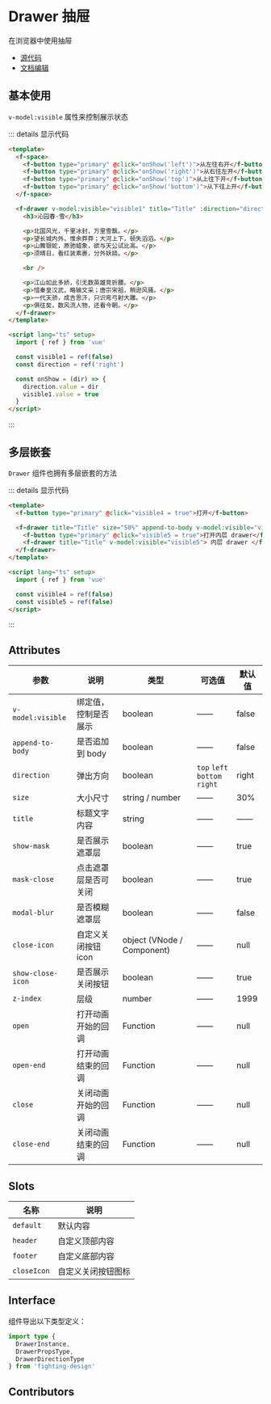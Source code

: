 # Drawer 抽屉

在浏览器中使用抽屉

- [源代码](https://github.com/FightingDesign/fighting-design/tree/master/packages/fighting-design/drawer)
- [文档编辑](https://github.com/FightingDesign/fighting-design/blob/master/docs/docs/components/drawer.md)

## 基本使用

`v-model:visible` 属性来控制展示状态

<demo1-vue />

::: details 显示代码

```html
<template>
  <f-space>
    <f-button type="primary" @click="onShow('left')">从左往右开</f-button>
    <f-button type="primary" @click="onShow('right')">从右往左开</f-button>
    <f-button type="primary" @click="onShow('top')">从上往下开</f-button>
    <f-button type="primary" @click="onShow('bottom')">从下往上开</f-button>
  </f-space>

  <f-drawer v-model:visible="visible1" title="Title" :direction="direction">
    <h3>沁园春·雪</h3>

    <p>北国风光，千里冰封，万里雪飘。</p>
    <p>望长城内外，惟余莽莽；大河上下，顿失滔滔。</p>
    <p>山舞银蛇，原驰蜡象，欲与天公试比高。</p>
    <p>须晴日，看红装素裹，分外妖娆。</p>

    <br />

    <p>江山如此多娇，引无数英雄竞折腰。</p>
    <p>惜秦皇汉武，略输文采；唐宗宋祖，稍逊风骚。</p>
    <p>一代天骄，成吉思汗，只识弯弓射大雕。</p>
    <p>俱往矣，数风流人物，还看今朝。</p>
  </f-drawer>
</template>

<script lang="ts" setup>
  import { ref } from 'vue'

  const visible1 = ref(false)
  const direction = ref('right')

  const onShow = (dir) => {
    direction.value = dir
    visible1.value = true
  }
</script>
```

:::

## 多层嵌套

`Drawer` 组件也拥有多层嵌套的方法

<demo2-vue />

::: details 显示代码

```html
<template>
  <f-button type="primary" @click="visible4 = true">打开</f-button>

  <f-drawer title="Title" size="50%" append-to-body v-model:visible="visible4">
    <f-button type="primary" @click="visible5 = true">打开内层 drawer</f-button>
    <f-drawer title="Title" v-model:visible="visible5"> 内层 drawer </f-drawer>
  </f-drawer>
</template>

<script lang="ts" setup>
  import { ref } from 'vue'

  const visible4 = ref(false)
  const visible5 = ref(false)
</script>
```

:::

## Attributes

| 参数              | 说明                 | 类型                       | 可选值                               | 默认值 |
| ----------------- | -------------------- | -------------------------- | ------------------------------------ | ------ |
| `v-model:visible` | 绑定值，控制是否展示 | boolean                    | ——                                   | false  |
| `append-to-body`  | 是否追加到 body      | boolean                    | ——                                   | false  |
| `direction`       | 弹出方向             | boolean                    | `top` `left` <br /> `bottom` `right` | right  |
| `size`            | 大小尺寸             | string / number            | ——                                   | 30%    |
| `title`           | 标题文字内容         | string                     | ——                                   | ——     |
| `show-mask`       | 是否展示遮罩层       | boolean                    | ——                                   | true   |
| `mask-close`      | 点击遮罩层是否可关闭 | boolean                    | ——                                   | true   |
| `modal-blur`      | 是否模糊遮罩层       | boolean                    | ——                                   | false  |
| `close-icon`      | 自定义关闭按钮 icon  | object (VNode / Component) | ——                                   | null   |
| `show-close-icon` | 是否展示关闭按钮     | boolean                    | ——                                   | true   |
| `z-index`         | 层级                 | number                     | ——                                   | 1999   |
| `open`            | 打开动画开始的回调   | Function                   | ——                                   | null   |
| `open-end`        | 打开动画结束的回调   | Function                   | ——                                   | null   |
| `close`           | 关闭动画开始的回调   | Function                   | ——                                   | null   |
| `close-end`       | 关闭动画结束的回调   | Function                   | ——                                   | null   |

## Slots

| 名称        | 说明               |
| ----------- | ------------------ |
| `default`   | 默认内容           |
| `header`    | 自定义顶部内容     |
| `footer`    | 自定义底部内容     |
| `closeIcon` | 自定义关闭按钮图标 |

## Interface

组件导出以下类型定义：

```ts
import type {
  DrawerInstance,
  DrawerPropsType,
  DrawerDirectionType
} from 'fighting-design'
```

## Contributors

<a href="https://github.com/Tyh2001" target="_blank">
  <f-avatar round src="https://avatars.githubusercontent.com/u/73180970?v=4" />
</a>

<a href="https://github.com/wang-zhixin" target="_blank">
  <f-avatar round src="https://avatars.githubusercontent.com/u/50623519?v=4" />
</a>

<script setup>
  import demo1Vue from './_demos/drawer/demo1.vue'
  import demo2Vue from './_demos/drawer/demo2.vue'
</script>
